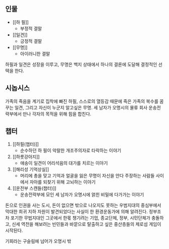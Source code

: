 ## 인물 ##
- [[하 필]]
	- 부정적 결말
- [[일견]]
	- 긍정적 결말
- [[무명]]
	- 아이러니한 결말

하필과 일견은 성장을 이루고, 무명은 백지 상태에서 하나의 결론에 도달해 결정적인 선택을 한다.

## 시놉시스 ##
 가족의 죽음을 계기로 집착에 빠진 하필, 스스로의 열등감 때문에 죽은 가족의 복수를 꿈꾸는 일견, 그리고 자신이 누군지 알고싶은 무명. 세 남자가 오명시의 물류 회사 운송전략부에서 만나 각자의 목적을 위해 힘을 합친다.

## 챕터 ##
1. [[하필(챕터)]]
	- 순수하던 하 필이 악랄한 개조주의자로 타락하는 이야기  
2. [[하룻강아지]]
	- 애송이 일견이 어리석음의 대가를 치르는 이야기 
3. [[해리성 기억상실]]  
    - 머리에 총을 맞고 기억과 얼굴을 잃은 무명이 자신을 안다 주장하는 사람들 사이에서 자아를 되찾기 위해 고뇌하는 이야기
5. [[운전부 스캔들(챕터)]]
	- 운송전략부에 모인 세 남자가 오명시에 얽힌 비밀에 다가가는 이야기


돈으로 인권을 사는 도시, 돈이 없으면 밖으로 나오지도 못하는 우범지대의 중심부에서 막대한 희귀 지하 자원이 발견되었다는 사실이 한 환경운동가에 의해 알려진다. 정부조차 포기한 무법지대인 그곳에서 한몫 챙기려는 기업, 종교단체, 정부, 시민단체가 충돌하고, 신세 역전을 해보려는 빈민들과 바깥으로 탈출하고 싶은 중산층들의 제로섬 게임이 시작된다.

기회라는 구슬림에 넘어가 오명시 밖